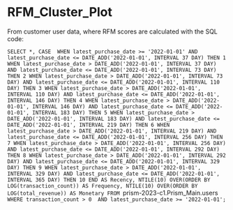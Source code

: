 # RFM_Cluster_Plot

From customer user data, where RFM scores are calculated with the SQL code:

`SELECT *,
  CASE 
    WHEN latest_purchase_date >= '2022-01-01' AND latest_purchase_date <= DATE_ADD('2022-01-01', INTERVAL 37 DAY) THEN 1
    WHEN latest_purchase_date > DATE_ADD('2022-01-01', INTERVAL 37 DAY) AND latest_purchase_date <= DATE_ADD('2022-01-01', INTERVAL 73 DAY) THEN 2
    WHEN latest_purchase_date > DATE_ADD('2022-01-01', INTERVAL 73 DAY) AND latest_purchase_date <= DATE_ADD('2022-01-01', INTERVAL 110 DAY) THEN 3
    WHEN latest_purchase_date > DATE_ADD('2022-01-01', INTERVAL 110 DAY) AND latest_purchase_date <= DATE_ADD('2022-01-01', INTERVAL 146 DAY) THEN 4
    WHEN latest_purchase_date > DATE_ADD('2022-01-01', INTERVAL 146 DAY) AND latest_purchase_date <= DATE_ADD('2022-01-01', INTERVAL 183 DAY) THEN 5
    WHEN latest_purchase_date > DATE_ADD('2022-01-01', INTERVAL 183 DAY) AND latest_purchase_date <= DATE_ADD('2022-01-01', INTERVAL 219 DAY) THEN 6
    WHEN latest_purchase_date > DATE_ADD('2022-01-01', INTERVAL 219 DAY) AND latest_purchase_date <= DATE_ADD('2022-01-01', INTERVAL 256 DAY) THEN 7
   WHEN latest_purchase_date > DATE_ADD('2022-01-01', INTERVAL 256 DAY) AND latest_purchase_date <= DATE_ADD('2022-01-01', INTERVAL 292 DAY) THEN 8
    WHEN latest_purchase_date > DATE_ADD('2022-01-01', INTERVAL 292 DAY) AND latest_purchase_date <= DATE_ADD('2022-01-01', INTERVAL 329 DAY) THEN 9
    WHEN latest_purchase_date > DATE_ADD('2022-01-01', INTERVAL 329 DAY) AND latest_purchase_date <= DATE_ADD('2022-01-01', INTERVAL 365 DAY) THEN 10
  END AS Recency,
NTILE(10) OVER(ORDER BY LOG(transaction_count)) AS Frequency,
NTILE(10) OVER(ORDER BY LOG(total_revenue)) AS Monetary
  FROM `prism-2023-c1.Prism_Main.users`
  WHERE transaction_count > 0 
  AND latest_purchase_date >= '2022-01-01';`
